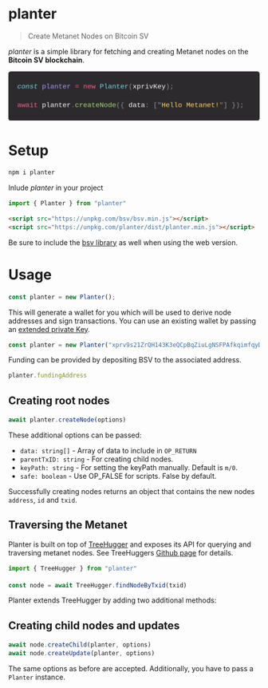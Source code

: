 # planter

> Create Metanet Nodes on Bitcoin SV

*planter* is a simple library for fetching and creating Metanet nodes on the **Bitcoin SV blockchain**.

![code](code.png)

# Setup

```bash
npm i planter
```

Inlude *planter* in your project

```js
import { Planter } from "planter"
```

```html
<script src="https://unpkg.com/bsv/bsv.min.js"></script>
<script src="https://unpkg.com/planter/dist/planter.min.js"></script>
```
Be sure to include the [bsv library](https://docs.moneybutton.com/docs/bsv-overview.html) as well when using the web version.

# Usage

```js
const planter = new Planter();
```

This will generate a wallet for you which will be used to derive node addresses and sign transactions.
You can use an existing wallet by passing an [extended private Key](https://docs.moneybutton.com/docs/bsv-hd-private-key.html).

```js
const planter = new Planter("xprv9s21ZrQH143K3eQCpBqZiuLgNSFPAfkqimfqyDxJ6HAaVUqWWJ4vz7eZdhgkR66jD1a2BtQEXbYjjbfVXWhxz7g4sNujBt6cnAoJrdfLkHh");
```

Funding can be provided by depositing BSV to the associated address.

```js
planter.fundingAddress
```

## Creating root nodes

```js
await planter.createNode(options)
```

These additional options can be passed:

- `data: string[]` - Array of data to include in `OP_RETURN`
- `parentTxID: string` - For creating child nodes.
- `keyPath: string` - For setting the keyPath manually. Default is `m/0`.
- `safe: boolean` - Use OP_FALSE for scripts. False by default.

Successfully creating nodes returns an object that contains the new nodes `address`, `id` and `txid`.

## Traversing the Metanet

Planter is built on top of [TreeHugger](https://treehugger.bitpaste.app/) and exposes its API for querying and traversing metanet nodes. See TreeHuggers [Github page](https://github.com/libitx/tree-hugger) for details.

```js
import { TreeHugger } from "planter"

const node = await TreeHugger.findNodeByTxid(txid)
```

Planter extends TreeHugger by adding two additional methods:

## Creating child nodes and updates

```js
await node.createChild(planter, options)
await node.createUpdate(planter, options)
```

The same options as before are accepted. Additionally, you have to pass a `Planter` instance.
